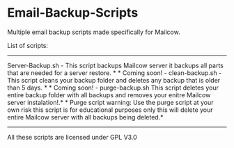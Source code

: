 # Email-Backup-Scripts
Multiple email backup scripts made specifically for Mailcow.

List of scripts:
******************************************************************************************************************************************
Server-Backup.sh - This script backups Mailcow server it backups all parts that are needed for a server restore.			  *
																	  *
Coming soon! - clean-backup.sh - This script cleans your backup folder and deletes any backup that is older than 5 days.		  *
																	  *
Coming soon! - purge-backup.sh This script deletes your entire backup folder with all backups and removes your enitre Mailcow server instalation!.*
																	  *
Purge script warning: Use the purge script at your own risk this script is for educational purposes only this will delete your entire Mailcow server with all backups being deleted.*
******************************************************************************************************************************************

All these scripts are licensed under GPL V3.0
